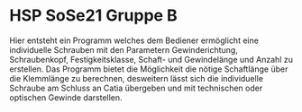 # HSP SoSe21 Gruppe B

Hier entsteht ein Programm welches dem Bediener ermöglicht eine individuelle Schrauben mit den Parametern Gewinderichtung, Schraubenkopf, Festigkeitsklasse, Schaft- und Gewindelänge und Anzahl zu erstellen. Das Programm bietet die Möglichkeit die nötige Schaftlänge über die Klemmlänge zu berechnen, desweitern lässt sich die individuelle Schraube am Schluss an Catia übergeben und mit technischen oder optischen Gewinde darstellen.
